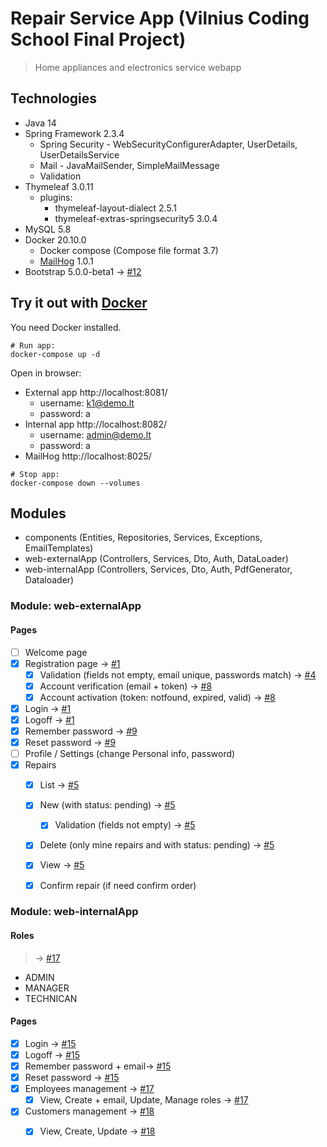 # Repair Service App (Vilnius Coding School Final Project)
  > Home appliances and electronics service webapp

## Technologies
* Java 14
* Spring Framework 2.3.4
  * Spring Security - WebSecurityConfigurerAdapter, UserDetails, UserDetailsService
  * Mail - JavaMailSender, SimpleMailMessage
  * Validation
* Thymeleaf 3.0.11
    * plugins: 
      * thymeleaf-layout-dialect 2.5.1
      * thymeleaf-extras-springsecurity5 3.0.4
* MySQL 5.8
* Docker 20.10.0
  * Docker compose (Compose file format 3.7)
  * [MailHog](https://github.com/mailhog/MailHog) 1.0.1
* Bootstrap 5.0.0-beta1 -> [#12][i12]

## Try it out with [Docker](https://www.docker.com/)
You need Docker installed.

```
# Run app:
docker-compose up -d
```

Open in browser:
- External app http://localhost:8081/
  - username: k1@demo.lt
  - password: a
- Internal app http://localhost:8082/
  - username: admin@demo.lt
  - password: a
- MailHog http://localhost:8025/

```
# Stop app:
docker-compose down --volumes
```

[comment]: <> (## Processes)

[comment]: <> (WIP [#2][i2])

## Modules
* components (Entities, Repositories, Services, Exceptions, EmailTemplates)
* web-externalApp (Controllers, Services, Dto, Auth, DataLoader)
* web-internalApp (Controllers, Services, Dto, Auth, PdfGenerator, Dataloader)


### Module: web-externalApp
#### Pages
* [ ] Welcome page
* [x] Registration page -> [#1][i1]
  * [x] Validation (fields not empty, email unique, passwords match) -> [#4][i4]
  * [x] Account verification (email + token) -> [#8][i8]
  * [x] Account activation (token: notfound, expired, valid) -> [#8][i8]
* [x] Login -> [#1][i1]
* [x] Logoff -> [#1][i1]
* [x] Remember password -> [#9][i9]
* [x] Reset password -> [#9][i9]
* [ ] Profile / Settings (change Personal info, password)
* [x] Repairs
  * [x] List -> [#5][i5]
  * [x] New (with status: pending) -> [#5][i5]
    * [x] Validation (fields not empty) -> [#5][i5]
  * [x] Delete (only mine repairs and with status: pending) -> [#5][i5]
  * [x] View -> [#5][i5]
  * [x] Confirm repair (if need confirm order)


### Module: web-internalApp
#### Roles
  > -> [#17][i17]
* ADMIN
* MANAGER
* TECHNICAN

#### Pages
* [x] Login -> [#15][i15]
* [x] Logoff -> [#15][i15]
* [x] Remember password + email-> [#15][i15]
* [x] Reset password -> [#15][i15]
* [x] Employees management -> [#17][i17]
  * [x] View, Create + email, Update, Manage roles -> [#17][i17]
* [x] Customers management -> [#18][i18]
  * [x] View, Create, Update -> [#18][i18]


[i1]: https://github.com/ivanevla/VCS_final-project/pull/1
[i2]: https://github.com/ivanevla/VCS_final-project/issues/2
[i4]: https://github.com/ivanevla/VCS_final-project/pull/4
[i5]: https://github.com/ivanevla/VCS_final-project/pull/5
[i8]: https://github.com/ivanevla/VCS_final-project/pull/8
[i9]: https://github.com/ivanevla/VCS_final-project/pull/9
[i12]: https://github.com/ivanevla/VCS_final-project/pull/12
[i15]: https://github.com/ivanevla/VCS_final-project/pull/15
[i17]: https://github.com/ivanevla/VCS_final-project/pull/17
[i18]: https://github.com/ivanevla/VCS_final-project/pull/18
